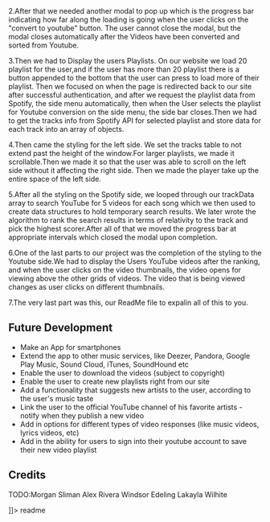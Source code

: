 

<snippet>
  <content><![CDATA[
# ${1:Spotitube}
TODO: Users login with their Spotify account and we find matching YouTube videos for songs in their playlist of choice.
## How It All Began
TODO: Spotitube was originally designed by Morgan Sliman using a different programming language, Python. Our group of up and coming web developers Alex Rivera, Windsor Edeling, Lakayla Wilhite and of course Morgan Sliman, began to transform the Python language to Javascript. SpotiTube contains multiple programming languages designed to make user usage easy and pleasing to the eye. Programs include Javascript, HTMl, CSS with the help of Materialize, OAuth and the Spotify and Youtube Api's.
## Steps
TODO: 
1.So the first thing we had to do is have a modal pop up immediately displaying the Spotify login, with a Welcoming message about what our website actually does. If the user denies access to Spotify display a different modal explaining that our website needs access to their Spotify account in order to function, then we another login to Spotify button would appear to redirect them to login again.

2.After that we needed another modal to pop up which is the progress bar indicating how far along the loading is going when the user clicks on the "convert to youtube" button. The user cannot close the modal, but the modal closes automatically after the Videos have been converted and sorted from Youtube.

3.Then we had to Display the users Playlists. On our website we load 20 playlist for the user,and if the user has more than 20 playlist there is a button appended to the bottom that the user can press to load more of their playlist. Then we focused on when the page is redirected back to our site after successful authentication, and after we request the playlist data from Spotify, the side menu automatically, then when the User selects the playlist for Youtube conversion on the side menu, the side bar closes.Then we had to get the tracks info from Spotify API for selected playlist and store data for each track into an array of objects.

4.Then came the styling for the left side. We set the tracks table to not extend past the height of the window.For larger playlists, we made it scrollable.Then we made it so that the user was able to scroll on the left side without it affecting the right side. Then we made the player take up the entire space of the left side.

5.After all the styling on the Spotify side, we looped through our trackData array to search YouTube for 5 videos for each song which we then used to create data structures to hold temporary search results. We later wrote the algorithm to rank the search results in terms of relativity to the track and pick the highest scorer.After all of that we moved the  progress bar at appropriate intervals which closed the modal upon completion.

6.One of the last parts to our project was the completion of the styling to the Youtube side.We had to display the Users YouTube videos after the ranking, and when the user clicks on the video thumbnails, the video opens for viewing above the other grids of videos. The video that is being viewed changes as user clicks on different thumbnails.

7.The very last part was this, our ReadMe file to expalin all of this to you.
## Future Development

- Make an App for smartphones
- Extend the app to other music services, like Deezer, Pandora, Google Play Music, Sound Cloud, iTunes, SoundHound etc
- Enable the user to download the videos (subject to copyright)
- Enable the user to create new playlists right from our site
- Add a functionality that suggests new artists to the user, according to the user's music taste
- Link the user to the official YouTube channel of his favorite artists - notify when they publish a new video
- Add in options for different types of video responses (like music videos, lyrics videos, etc)
- Add in the ability for users to sign into their youtube account to save their new video playlist

## Credits
TODO:Morgan Sliman 
	 Alex Rivera
	 Windsor Edeling
	 Lakayla Wilhite

]]></content>
  <tabTrigger>readme</tabTrigger>
</snippet>